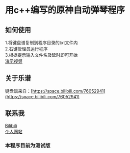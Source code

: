 # 用c++编写的原神自动弹琴程序

## 如何使用

 1.将键盘谱复制到程序目录的txt文件内 <br>
 2.右键管理员运行程序 <br>
 3.根据提示输入文件名及延时即可开始 <br>
 [演示视频](https://www.bilibili.com/video/BV1iA4y197Qk?spm_id_from=333.999.0.0)
 

## 关于乐谱

键盘谱来自：[https://space.bilibili.com/76052941](https://space.bilibili.com/76052941)  

## 联系我

[Bilibili](https://space.bilibili.com/555591493) <br>
[个人网站](https://www.wanqiu.tk) <br>

### 本程序目前为测试版
